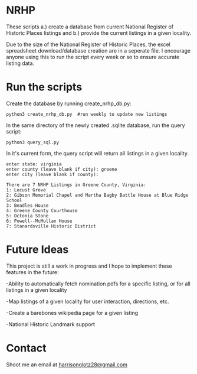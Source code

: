 # NRHP
These scripts a.) create a database from current National Register of Historic Places listings and b.) provide the current listings in a given locality.

Due to the size of the National Register of Historic Places, the excel spreadsheet download/database creation are in a seperate file. I encourage anyone using this to run the script every week or so to ensure accurate listing data.

# Run the scripts

Create the database by running create_nrhp_db.py:
```
python3 create_nrhp_db.py  #run weekly to update new listings
```
In the same directory of the newly created .sqlite database, run the query script:
```
python3 query_sql.py
```
In it's current form, the query script will return all listings in a given locality.

```
enter state: virginia
enter county (leave blank if city): greene
enter city (leave blank if county): 

There are 7 NRHP Listings in Greene County, Virginia: 
1: Locust Grove
2: Gibson Memorial Chapel and Martha Bagby Battle House at Blue Ridge School
3: Beadles House
4: Greene County Courthouse
5: Octonia Stone
6: Powell--McMullan House
7: Stanardsville Historic District
```

# Future Ideas
This project is still a work in progress and I hope to implement these features in the future:

-Ability to automatically fetch nomination pdfs for a specific listing, or for all listings in a given locality

-Map listings of a given locality for user interaction, directions, etc.

-Create a barebones wikipedia page for a given listing

-National Historic Landmark support

# Contact
Shoot me an email at harrisonglotz28@gmail.com
